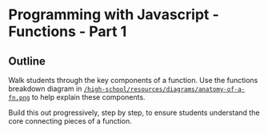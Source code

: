 # Programming with Javascript - Functions - Part 1

## Outline
Walk students through the key components of a function.  Use the functions breakdown diagram in [`/high-school/resources/diagrams/anatomy-of-a-fn.png`](/high-school/high-school/resources/diagrams/anatomy-of-a-fn.png) to help explain these components.  

Build this out progressively, step by step, to ensure students understand the core connecting pieces of a function.